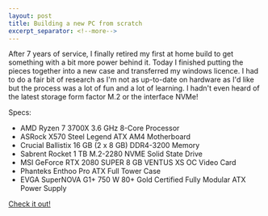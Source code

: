 ```yaml
---
layout: post
title: Building a new PC from scratch
excerpt_separator: <!--more-->
---
```


After 7 years of service, I finally retired my first at home build to get something with a bit more power behind it. Today I finished putting the pieces together into a new case and transferred my windows licence. I had to do a fair bit of research as I'm not as up-to-date on hardware as I'd like but the process was a lot of fun and a lot of learning. I hadn't even heard of the latest storage form factor M.2 or the interface NVMe!


Specs:
<ul>
  <li>AMD Ryzen 7 3700X 3.6 GHz 8-Core Processor</li>
  <li>ASRock X570 Steel Legend ATX AM4 Motherboard</li>
  <li>Crucial Ballistix 16 GB (2 x 8 GB) DDR4-3200 Memory</li>
  <li>Sabrent Rocket 1 TB M.2-2280 NVME Solid State Drive</li>
  <li>MSI GeForce RTX 2080 SUPER 8 GB VENTUS XS OC Video Card</li>
  <li>Phanteks Enthoo Pro ATX Full Tower Case</li>
  <li>EVGA SuperNOVA G1+ 750 W 80+ Gold Certified Fully Modular ATX Power Supply</li>
</ul>

<a href="https://youtu.be/xsatk1ls-TQ">Check it out!</a>
